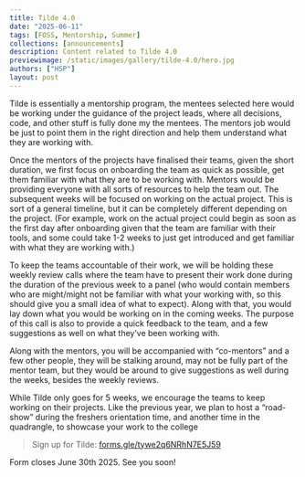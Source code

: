 ```yaml
---
title: Tilde 4.0
date: "2025-06-11"
tags: [FOSS, Mentorship, Summer]
collections: [announcements]
description: Content related to Tilde 4.0
previewimage: /static/images/gallery/tilde-4.0/hero.jpg
authors: ["HSP"]
layout: post
---
```


Tilde is essentially a mentorship program, the mentees selected here would be
working under the guidance of the project leads, where all decisions, code, and
other stuff is fully done my the mentees. The mentors job would be just to
point them in the right direction and help them understand what they are
working with.

Once the mentors of the projects have finalised their teams, given the short
duration, we first focus on onboarding the team as quick as possible, get them
familiar with what they are to be working with. Mentors would be providing
everyone with all sorts of resources to help the team out. The subsequent weeks
will be focused on working on the actual project. This is sort of a general
timeline, but it can be completely different depending on the project. (For
example, work on the actual project could begin as soon as the first day after
onboarding given that the team are familiar with their tools, and some could
take 1-2 weeks to just get introduced and get familiar with what they are
working with.)

To keep the teams accountable of their work, we will be holding these weekly
review calls where the team have to present their work done during the duration
of the previous week to a panel (who would contain members who are might/might
not be familiar with what your working with, so this should give you a small
idea of what to expect). Along with that, you would lay down what you would be
working on in the coming weeks. The purpose of this call is also to provide a
quick feedback to the team, and a few suggestions as well on what they’ve been
working with. 

Along with the mentors, you will be accompanied with “co-mentors” and a few
other people, they will be stalking around, may not be fully part of the mentor
team, but they would be around to give suggestions as well during the weeks,
besides the weekly reviews.

While Tilde only goes for 5 weeks, we encourage the teams to keep working on
their projects. Like the previous year, we plan to host a “road-show” during
the freshers orientation time, and another time in the quadrangle, to showcase
your work to the college

> Sign up for Tilde: [forms.gle/tywe2q6NRhN7E5J59](https://forms.gle/tywe2q6NRhN7E5J59)

Form closes June 30th 2025. See you soon!
